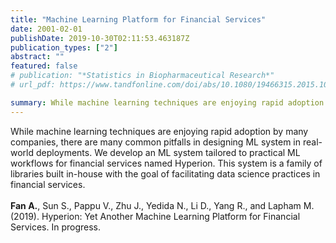 ```yaml
---
title: "Machine Learning Platform for Financial Services"
date: 2001-02-01
publishDate: 2019-10-30T02:11:53.463187Z
publication_types: ["2"]
abstract: ""
featured: false
# publication: "*Statistics in Biopharmaceutical Research*"
# url_pdf: https://www.tandfonline.com/doi/abs/10.1080/19466315.2015.1093959?journalCode=usbr20

summary: While machine learning techniques are enjoying rapid adoption by many companies, there are many common pitfalls in designing ML system in real-world deployments. We develop an ML system tailored to practical ML workflows for financial services named Hyperion. This system is a family of libraries built in-house with the goal of facilitating data science practices in financial services.<br/><br/>Fan A., Sun S., Pappu V., Zhu J., Yedida N., Li D., Yang R., and Lapham M. (2019). Hyperion Yet Another Machine Learning Platform for Financial Services. In progress.
---
```


While machine learning techniques are enjoying rapid adoption by many companies, there are many common pitfalls in designing ML system in real-world deployments. We develop an ML system tailored to practical ML workflows for financial services named Hyperion. This system is a family of libraries built in-house with the goal of facilitating data science practices in financial services.
<br/><br/>
**Fan A.**, Sun S., Pappu V., Zhu J., Yedida N., Li D., Yang R., and Lapham M. (2019). Hyperion: Yet Another Machine Learning Platform for Financial Services. In progress.

